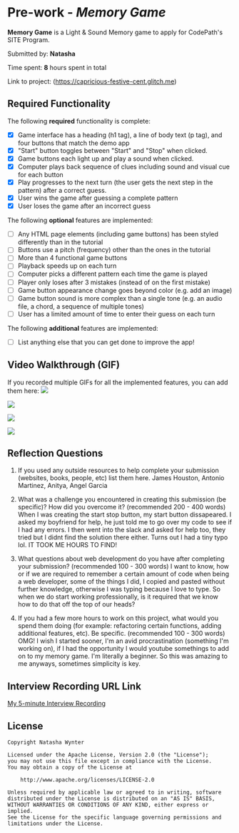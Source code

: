 # Pre-work - *Memory Game*

**Memory Game** is a Light & Sound Memory game to apply for CodePath's SITE Program. 

Submitted by: **Natasha**

Time spent: **8** hours spent in total

Link to project: (https://capricious-festive-cent.glitch.me)

## Required Functionality

The following **required** functionality is complete:

* [x] Game interface has a heading (h1 tag), a line of body text (p tag), and four buttons that match the demo app
* [x] "Start" button toggles between "Start" and "Stop" when clicked. 
* [x] Game buttons each light up and play a sound when clicked. 
* [x] Computer plays back sequence of clues including sound and visual cue for each button
* [x] Play progresses to the next turn (the user gets the next step in the pattern) after a correct guess. 
* [x] User wins the game after guessing a complete pattern
* [x] User loses the game after an incorrect guess

The following **optional** features are implemented:

* [ ] Any HTML page elements (including game buttons) has been styled differently than in the tutorial
* [ ] Buttons use a pitch (frequency) other than the ones in the tutorial
* [ ] More than 4 functional game buttons
* [ ] Playback speeds up on each turn
* [ ] Computer picks a different pattern each time the game is played
* [ ] Player only loses after 3 mistakes (instead of on the first mistake)
* [ ] Game button appearance change goes beyond color (e.g. add an image)
* [ ] Game button sound is more complex than a single tone (e.g. an audio file, a chord, a sequence of multiple tones)
* [ ] User has a limited amount of time to enter their guess on each turn

The following **additional** features are implemented:

- [ ] List anything else that you can get done to improve the app!

## Video Walkthrough (GIF)

If you recorded multiple GIFs for all the implemented features, you can add them here:
![](https://i.imgur.com/NNwT2IN.gif)

![](https://i.imgur.com/QdjXSmg.gif)

![](https://i.imgur.com/ttFDmD1.gif)

![](gif4-link-here)

## Reflection Questions
1. If you used any outside resources to help complete your submission (websites, books, people, etc) list them here. 
James Houston, Antonio Martinez, Anitya, Angel Garcia

2. What was a challenge you encountered in creating this submission (be specific)? How did you overcome it? (recommended 200 - 400 words) 
When I was creating the start stop button, my start button dissapeared. I asked my boyfriend for help, he just told me to go over my code to 
see if I had any errors. I then went into the slack and asked for help too, they tried but I didnt find the solution there either. Turns out I
had a tiny typo lol. IT TOOK ME HOURS TO FIND! 

3. What questions about web development do you have after completing your submission? (recommended 100 - 300 words) 
I want to know, how or if we are required to remember a certain amount of code when being a web developer, some of the things I did, I 
copied and pasted without further knowledge, otherwise I was typing because I love to type. So when we do start working professionally, 
is it required that we know how to do that off the top of our heads?

4. If you had a few more hours to work on this project, what would you spend them doing (for example: refactoring certain functions, adding additional features, etc). Be specific. (recommended 100 - 300 words) 
OMG! I wish I started sooner, I'm an avid procrastination (something I'm working on), if I had the opportunity I would youtube somethings
to add on to my memory game. I'm literally a beginner. So this was amazing to me anyways, sometimes simplicity is key. 



## Interview Recording URL Link

[My 5-minute Interview Recording](https://www.loom.com/share/db54457d15f141dc8ceb24040aa77015)


## License

    Copyright Natasha Wynter

    Licensed under the Apache License, Version 2.0 (the "License");
    you may not use this file except in compliance with the License.
    You may obtain a copy of the License at

        http://www.apache.org/licenses/LICENSE-2.0

    Unless required by applicable law or agreed to in writing, software
    distributed under the License is distributed on an "AS IS" BASIS,
    WITHOUT WARRANTIES OR CONDITIONS OF ANY KIND, either express or implied.
    See the License for the specific language governing permissions and
    limitations under the License.